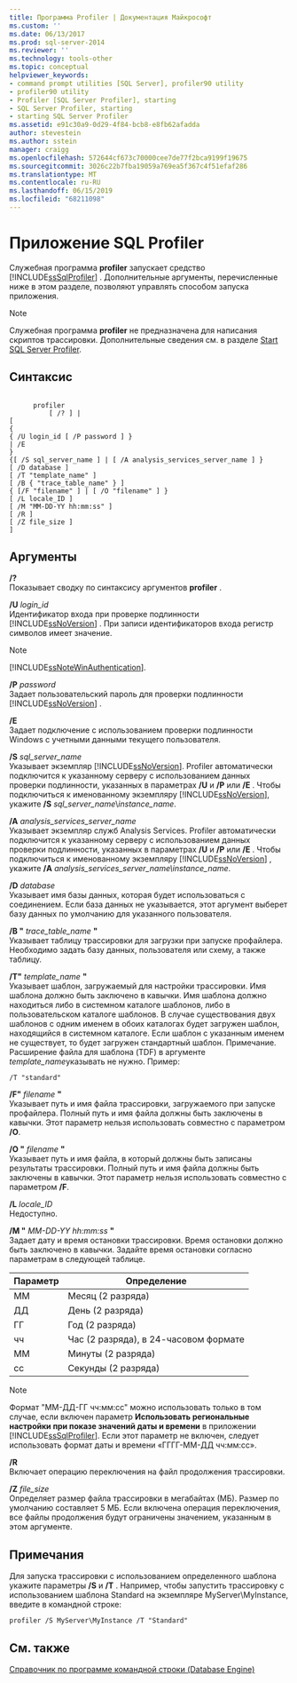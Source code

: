 ```yaml
---
title: Программа Profiler | Документация Майкрософт
ms.custom: ''
ms.date: 06/13/2017
ms.prod: sql-server-2014
ms.reviewer: ''
ms.technology: tools-other
ms.topic: conceptual
helpviewer_keywords:
- command prompt utilities [SQL Server], profiler90 utility
- profiler90 utility
- Profiler [SQL Server Profiler], starting
- SQL Server Profiler, starting
- starting SQL Server Profiler
ms.assetid: e91c30a9-0d29-4f84-bcb8-e8fb62afadda
author: stevestein
ms.author: sstein
manager: craigg
ms.openlocfilehash: 572644cf673c70000cee7de77f2bca9199f19675
ms.sourcegitcommit: 3026c22b7fba19059a769ea5f367c4f51efaf286
ms.translationtype: MT
ms.contentlocale: ru-RU
ms.lasthandoff: 06/15/2019
ms.locfileid: "68211098"
---
```

# <a name="profiler-utility"></a>Приложение SQL Profiler
  Служебная программа **profiler** запускает средство [!INCLUDE[ssSqlProfiler](../includes/sssqlprofiler-md.md)] . Дополнительные аргументы, перечисленные ниже в этом разделе, позволяют управлять способом запуска приложения.  
  
> [!NOTE]  
>  Служебная программа **profiler** не предназначена для написания скриптов трассировки. Дополнительные сведения см. в разделе [Start SQL Server Profiler](sql-server-profiler/sql-server-profiler.md).  
  
## <a name="syntax"></a>Синтаксис  
  
```  
  
      profiler  
          [ /? ] |  
[  
{  
{ /U login_id [ /P password ] }  
| /E  
}  
{[ /S sql_server_name ] | [ /A analysis_services_server_name ] }  
[ /D database ]  
[ /T "template_name" ]  
[ /B { "trace_table_name" } ]  
{ [/F "filename" ] | [ /O "filename" ] }  
[ /L locale_ID ]  
[ /M "MM-DD-YY hh:mm:ss" ]  
[ /R ]  
[ /Z file_size ]  
]  
```  
  
## <a name="arguments"></a>Аргументы  
 **/?**  
 Показывает сводку по синтаксису аргументов **profiler** .  
  
 **/U** *login_id*  
 Идентификатор входа при проверке подлинности [!INCLUDE[ssNoVersion](../includes/ssnoversion-md.md)] . При записи идентификаторов входа регистр символов имеет значение.  
  
> [!NOTE]  
>  [!INCLUDE[ssNoteWinAuthentication](../includes/ssnotewinauthentication-md.md)].  
  
 **/P** *password*  
 Задает пользовательский пароль для проверки подлинности [!INCLUDE[ssNoVersion](../includes/ssnoversion-md.md)] .  
  
 **/E**  
 Задает подключение с использованием проверки подлинности Windows с учетными данными текущего пользователя.  
  
 **/S**  *sql_server_name*  
 Указывает экземпляр [!INCLUDE[ssNoVersion](../includes/ssnoversion-md.md)]. Profiler автоматически подключится к указанному серверу с использованием данных проверки подлинности, указанных в параметрах **/U** и **/P** или **/E** . Чтобы подключиться к именованному экземпляру [!INCLUDE[ssNoVersion](../includes/ssnoversion-md.md)], укажите **/S** *sql_server_name*\\*instance_name*.  
  
 **/A**  *analysis_services_server_name*  
 Указывает экземпляр служб Analysis Services. Profiler автоматически подключится к указанному серверу с использованием данных проверки подлинности, указанных в параметрах **/U** и **/P** или **/E** . Чтобы подключиться к именованному экземпляру [!INCLUDE[ssNoVersion](../includes/ssnoversion-md.md)] , укажите **/A** *analysis_services_server_name\instance_name*.  
  
 **/D** *database*  
 Указывает имя базы данных, которая будет использоваться с соединением. Если база данных не указывается, этот аргумент выберет базу данных по умолчанию для указанного пользователя.  
  
 **/B "** *trace_table_name* **"**  
 Указывает таблицу трассировки для загрузки при запуске профайлера. Необходимо задать базу данных, пользователя или схему, а также таблицу.  
  
 **/T"** *template_name* **"**  
 Указывает шаблон, загружаемый для настройки трассировки. Имя шаблона должно быть заключено в кавычки. Имя шаблона должно находиться либо в системном каталоге шаблонов, либо в пользовательском каталоге шаблонов. В случае существования двух шаблонов с одним именем в обоих каталогах будет загружен шаблон, находящийся в системном каталоге. Если шаблон с указанным именем не существует, то будет загружен стандартный шаблон. Примечание. Расширение файла для шаблона (TDF) в аргументе *template_name*указывать не нужно. Пример:  
  
```  
/T "standard"  
```  
  
 **/F"** *filename* **"**  
 Указывает путь и имя файла трассировки, загружаемого при запуске профайлера. Полный путь и имя файла должны быть заключены в кавычки. Этот параметр нельзя использовать совместно с параметром **/O**.  
  
 **/O "** *filename*  **"**  
 Указывает путь и имя файла, в который должны быть записаны результаты трассировки. Полный путь и имя файла должны быть заключены в кавычки. Этот параметр нельзя использовать совместно с параметром **/F**.  
  
 **/L** *locale_ID*  
 Недоступно.  
  
 **/M "** *MM-DD-YY hh:mm:ss* **"**  
 Задает дату и время остановки трассировки. Время остановки должно быть заключено в кавычки. Задайте время остановки согласно параметрам в следующей таблице.  
  
|Параметр|Определение|  
|---------------|----------------|  
|ММ|Месяц (2 разряда)|  
|ДД|День (2 разряда)|  
|ГГ|Год (2 разряда)|  
|чч|Час (2 разряда), в 24-часовом формате|  
|ММ|Минуты (2 разряда)|  
|сс|Секунды (2 разряда)|  
  
> [!NOTE]  
>  Формат "ММ-ДД-ГГ чч:мм:сс" можно использовать только в том случае, если включен параметр **Использовать региональные настройки при показе значений даты и времени** в приложении [!INCLUDE[ssSqlProfiler](../includes/sssqlprofiler-md.md)]. Если этот параметр не включен, следует использовать формат даты и времени «ГГГГ-ММ-ДД чч:мм:сс».  
  
 **/R**  
 Включает операцию переключения на файл продолжения трассировки.  
  
 **/Z**  *file_size*  
 Определяет размер файла трассировки в мегабайтах (МБ). Размер по умолчанию составляет 5 МБ. Если включена операция переключения, все файлы продолжения будут ограничены значением, указанным в этом аргументе.  
  
## <a name="remarks"></a>Примечания  
 Для запуска трассировки с использованием определенного шаблона укажите параметры **/S** и **/T** . Например, чтобы запустить трассировку с использованием шаблона Standard на экземпляре MyServer\MyInstance, введите в командной строке:  
  
```  
profiler /S MyServer\MyInstance /T "Standard"  
```  
  
## <a name="see-also"></a>См. также  
 [Справочник по программе командной строки (Database Engine)](command-prompt-utility-reference-database-engine.md)  
  
  
